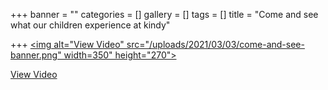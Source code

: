 +++
banner = ""
categories = []
gallery = []
tags = []
title = "Come and see what our children experience at kindy"

+++
 <a href="https://drive.google.com/file/d/1FRfX1hKV83QS-stYSxzGKnDHAvzIu6Tn/view?usp=sharing"> <img alt="View Video" src="/uploads/2021/03/03/come-and-see-banner.png"  width=350" height="270"></a>

<a href="https://drive.google.com/file/d/1FRfX1hKV83QS-stYSxzGKnDHAvzIu6Tn/view?usp=sharing"> View Video </a>
